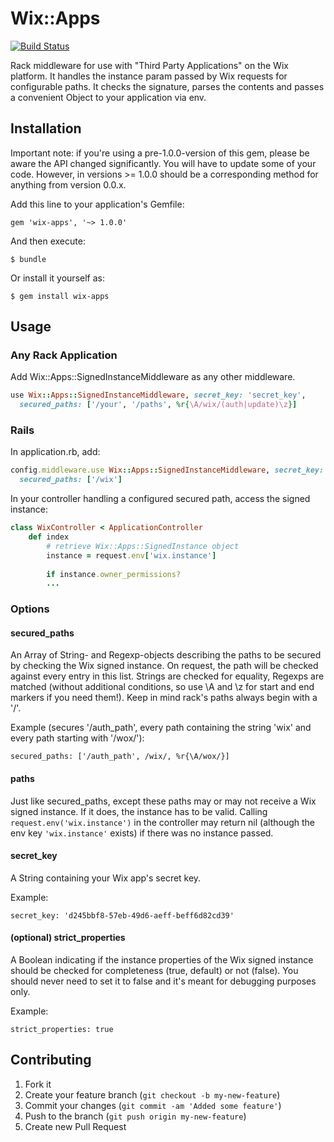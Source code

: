# Wix::Apps
[![Build Status](https://secure.travis-ci.org/wix/wix-apps-ruby.png?branch=master)](http://travis-ci.org/wix/wix-apps-ruby)

Rack middleware for use with "Third Party Applications" on the Wix platform.
It handles the instance param passed by Wix requests for configurable paths. It checks the signature, parses the contents and passes a convenient Object to your application via env.

## Installation

Important note: if you're using a pre-1.0.0-version of this gem, please be aware the API changed significantly. You will have to update some of your code. However, in versions >= 1.0.0 should be a corresponding method for anything from version 0.0.x.

Add this line to your application's Gemfile:

    gem 'wix-apps', '~> 1.0.0'

And then execute:

    $ bundle

Or install it yourself as:

    $ gem install wix-apps

## Usage

### Any Rack Application
Add Wix::Apps::SignedInstanceMiddleware as any other middleware.
```ruby
use Wix::Apps::SignedInstanceMiddleware, secret_key: 'secret_key',
  secured_paths: ['/your', '/paths', %r{\A/wix/(auth|update)\z}]
```
### Rails
In application.rb, add:
```ruby
config.middleware.use Wix::Apps::SignedInstanceMiddleware, secret_key: 'your-secret-key',
  secured_paths: ['/wix']
```

In your controller handling a configured secured path, access the signed instance:
```ruby
class WixController < ApplicationController
    def index
        # retrieve Wix::Apps::SignedInstance object
        instance = request.env['wix.instance']
        
        if instance.owner_permissions? 
        ...
```

### Options

#### secured_paths
An Array of String- and Regexp-objects describing the paths to be secured by checking the Wix signed instance. On request, the path will be checked against every entry in this list. Strings are checked for equality, Regexps are matched (without additional conditions, so use \A and \z for start and end markers if you need them!). Keep in mind rack's paths always begin with a '/'.

Example (secures '/auth_path', every path containing the string 'wix' and every path starting with '/wox/'):

    secured_paths: ['/auth_path', /wix/, %r{\A/wox/}]
 
#### paths
Just like secured_paths, except these paths may or may not receive a Wix signed instance. If it does, the instance has to be valid. Calling `request.env('wix.instance')` in the controller may return nil (although the env key `'wix.instance'` exists) if there was no instance passed.
 
#### secret_key
A String containing your Wix app's secret key.

Example:

    secret_key: 'd245bbf8-57eb-49d6-aeff-beff6d82cd39'

#### (optional) strict_properties
A Boolean indicating if the instance properties of the Wix signed instance should be checked for completeness (true, default) or not (false). You should never need to set it to false and it's meant for debugging purposes only. 

Example:

    strict_properties: true

## Contributing

1. Fork it
2. Create your feature branch (`git checkout -b my-new-feature`)
3. Commit your changes (`git commit -am 'Added some feature'`)
4. Push to the branch (`git push origin my-new-feature`)
5. Create new Pull Request
